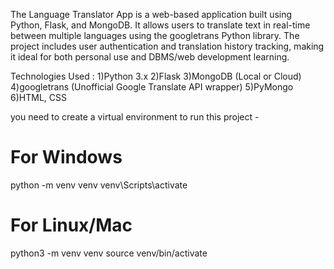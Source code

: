 The Language Translator App is a web-based application built using Python, Flask, and MongoDB. It allows users to translate text in real-time between multiple languages using the googletrans Python library.
The project includes user authentication and translation history tracking, making it ideal for both personal use and DBMS/web development learning.

Technologies Used :
1)Python 3.x
2)Flask
3)MongoDB (Local or Cloud)
4)googletrans (Unofficial Google Translate API wrapper)
5)PyMongo
6)HTML, CSS

you need to create a virtual environment to run this project -
# For Windows
python -m venv venv
venv\Scripts\activate

# For Linux/Mac
python3 -m venv venv
source venv/bin/activate
